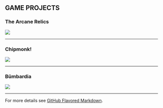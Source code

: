 ## GAME PROJECTS

### The Arcane Relics
[<img src="https://media.indiedb.com/images/members/4/3265/3264780/profile/TAR_Icon_Banner.png"/>](/The_Arcane_Relics)

---

### Chipmonk!
[<img src="https://media.indiedb.com/images/presskit/1/2/1054/Chipmonk_Cover_Art_ReallyWide.1.png"/>](/Chipmonk)

---

### Bümbardia
<img src="https://media.indiedb.com/cache/images/games/1/33/32117/thumb_620x2000/JN_BumbardiaPromo_Lo.png"/>



---

For more details see [GitHub Flavored Markdown](https://guides.github.com/features/mastering-markdown/).
